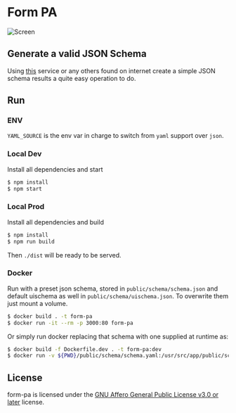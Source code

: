 # Form PA

![Screen](public/images/screen.png "Screen")

## Generate a valid JSON Schema
Using [this](https://jsonschema.net) service or any others found on internet create a simple JSON schema results a quite easy operation to do.

## Run

### ENV
`YAML_SOURCE` is the env var in charge to switch from `yaml` support over `json`.

### Local Dev
Install all dependencies and start
```bash
$ npm install
$ npm start
```

### Local Prod
Install all dependencies and build
```bash
$ npm install
$ npm run build
```
Then `./dist` will be ready to be served.


### Docker
Run with a preset json schema, stored in `public/schema/schema.json` and default uischema as well in `public/schema/uischema.json`. To overwrite them just mount a volume.
```bash
$ docker build . -t form-pa
$ docker run -it --rm -p 3000:80 form-pa
```

Or simply run docker replacing that schema with one supplied at runtime as:
```bash
$ docker build -f Dockerfile.dev . -t form-pa:dev
$ docker run -v ${PWD}/public/schema/schema.yaml:/usr/src/app/public/schema/schema.yaml -it --rm -p 3000:3000 -e YAML_SOURCE=true form-pa:dev
```

## License

form-pa is licensed under the [GNU Affero General Public License v3.0 or later](LICENSE)
license.

